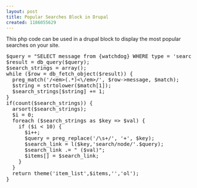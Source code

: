 ```yaml
---
layout: post
title: Popular Searches Block in Drupal
created: 1186055629
---
```

<p>This php code can be used in a drupal block to display the most popular searches on your site.</p>

<!--break-->
<pre class="brush:php">
$query = "SELECT message from {watchdog} WHERE type = 'search'";
$result = db_query($query);
$search_strings = array();
while ($row = db_fetch_object($result)) {
  preg_match('/&lt;em>(.*)&lt;\/em>/', $row->message, $match);
  $string = strtolower($match[1]);
  $search_strings[$string] += 1;
}
if(count($search_strings)) {
  arsort($search_strings);
  $i = 0;
  foreach ($search_strings as $key => $val) {
    if ($i &lt; 10) {
      $i++;
      $query = preg_replace('/\s+/', '+', $key);
      $search_link = l($key,'search/node/'.$query);
      $search_link .= " ($val)";
      $items[] = $search_link;
    }
  }
  return theme('item_list',$items,'','ol');
}
</pre>
